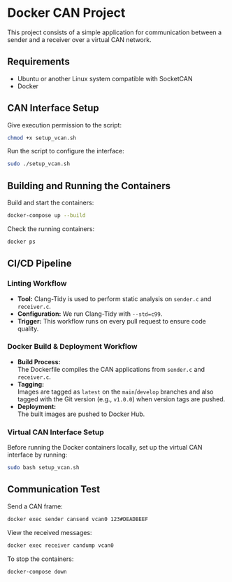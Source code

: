 # Docker CAN Project  
This project consists of a simple application for communication between a sender and a receiver over a virtual CAN network.

## Requirements  
- Ubuntu or another Linux system compatible with SocketCAN
- Docker  

## CAN Interface Setup  
Give execution permission to the script:  
```sh
chmod +x setup_vcan.sh
```
Run the script to configure the interface:
```sh
sudo ./setup_vcan.sh
```

## Building and Running the Containers
Build and start the containers:
```sh
docker-compose up --build
```

Check the running containers:
```sh
docker ps
```
## CI/CD Pipeline

### Linting Workflow
- **Tool:** Clang-Tidy is used to perform static analysis on `sender.c` and `receiver.c`.
- **Configuration:** We run Clang-Tidy with `--std=c99`.
- **Trigger:** This workflow runs on every pull request to ensure code quality.

### Docker Build & Deployment Workflow
- **Build Process:**  
  The Dockerfile compiles the CAN applications from `sender.c` and `receiver.c`.
- **Tagging:**  
  Images are tagged as `latest` on the `main`/`develop` branches and also tagged with the Git version (e.g., `v1.0.0`) when version tags are pushed.
- **Deployment:**  
  The built images are pushed to Docker Hub.

### Virtual CAN Interface Setup
Before running the Docker containers locally, set up the virtual CAN interface by running:
```bash
sudo bash setup_vcan.sh
```

## Communication Test
Send a CAN frame:
```sh
docker exec sender cansend vcan0 123#DEADBEEF
```

View the received messages:
```sh
docker exec receiver candump vcan0
```

To stop the containers:
```sh
docker-compose down
```
